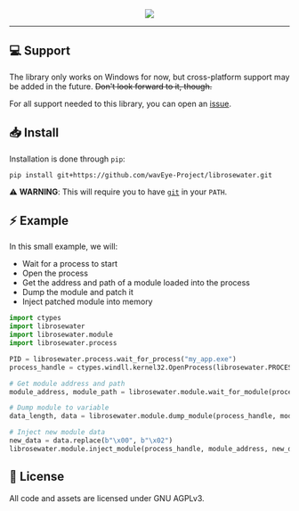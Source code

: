 <div align=center>
    <img src="https://github.com/OpenM-Project/librosewater/assets/157366808/f5972377-f93c-4543-88f7-101a6c4c67b3">
</div>

-----

## :computer: Support
The library only works on Windows for now, but cross-platform support may be added in the future. ~~Don't look forward to it, though.~~

For all support needed to this library, you can open an [issue](https://github.com/wavEye-Project/librosewater/issues/).

## :inbox_tray: Install
Installation is done through `pip`:
```
pip install git+https://github.com/wavEye-Project/librosewater.git
```
:warning: **WARNING**: This will require you to have [`git`](https://git-scm.com/downloads) in your `PATH`.

## :zap: Example
In this small example, we will:
- Wait for a process to start
- Open the process
- Get the address and path of a module loaded into the process
- Dump the module and patch it
- Inject patched module into memory

```py
import ctypes
import librosewater
import librosewater.module
import librosewater.process

PID = librosewater.process.wait_for_process("my_app.exe")
process_handle = ctypes.windll.kernel32.OpenProcess(librosewater.PROCESS_ALL_ACCESS, False, PID)

# Get module address and path
module_address, module_path = librosewater.module.wait_for_module(process_handle, "super_secret_stuff.dll")

# Dump module to variable
data_length, data = librosewater.module.dump_module(process_handle, module_address)

# Inject new module data
new_data = data.replace(b"\x00", b"\x02")
librosewater.module.inject_module(process_handle, module_address, new_data)
```

## :page_with_curl: License
All code and assets are licensed under GNU AGPLv3.
